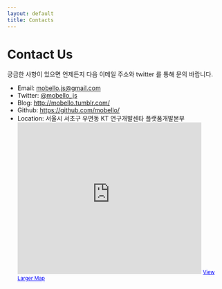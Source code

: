 ```yaml
---
layout: default
title: Contacts
---
```


# Contact Us

궁금한 사항이 있으면 언제든지 다음 이메일 주소와 twitter 를 통해 문의 바랍니다.

- Email: <a href="mailto:mobello.js@gmail.com">mobello.js@gmail.com</a>
- Twitter: <a href="https://twitter.com/mobello_js" target="_blank">@mobello_js</a>
- Blog: <a href="http://mobello.tumblr.com/" target="_blank">http://mobello.tumblr.com/</a>
- Github: <a href="https://github.com/mobello/" target="_blank">https://github.com/mobello/</a>
- Location: 서울시 서초구 우면동 KT 연구개발센타 플랫폼개발본부  
	<iframe width="425" height="350" frameborder="0" scrolling="no" marginheight="0" marginwidth="0" src="http://maps.google.com/maps?f=q&amp;source=embed&amp;hl=en&amp;geocode=&amp;q=kt+%EC%97%B0%EA%B5%AC%EA%B0%9C%EB%B0%9C&amp;aq=&amp;sll=37.470941,127.029542&amp;sspn=0.003683,0.006968&amp;ie=UTF8&amp;hq=kt+%EC%97%B0%EA%B5%AC%EA%B0%9C%EB%B0%9C&amp;hnear=&amp;t=m&amp;ll=37.470941,127.029542&amp;spn=0.003683,0.006968&amp;output=embed">
	</iframe>  
	<small><a href="http://maps.google.com/maps?f=q&amp;source=embed&amp;hl=en&amp;geocode=&amp;q=kt+%EC%97%B0%EA%B5%AC%EA%B0%9C%EB%B0%9C&amp;aq=&amp;sll=37.470941,127.029542&amp;sspn=0.003683,0.006968&amp;ie=UTF8&amp;hq=kt+%EC%97%B0%EA%B5%AC%EA%B0%9C%EB%B0%9C&amp;hnear=&amp;t=m&amp;ll=37.470941,127.029542&amp;spn=0.003683,0.006968" style="color:#0000FF;text-align:left" target="_blank">View Larger Map</a></small>

